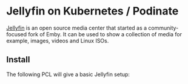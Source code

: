 # Jellyfin on Kubernetes / Podinate 
[Jellyfin](https://jellyfin.org/) is an open source media center that started as a community-focused fork of Emby. It can be used to show a collection of media for example, images, videos and Linux ISOs. 

## Install
The following PCL will give a basic Jellyfin setup: 
```hcl title="jellyfin.pcl"

```